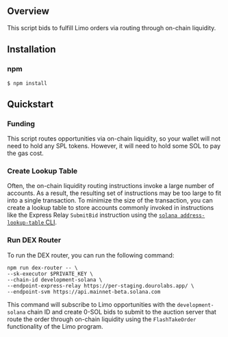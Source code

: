 ## Overview

This script bids to fulfill Limo orders via routing through on-chain liquidity.

## Installation

### npm

```
$ npm install
```

## Quickstart

### Funding

This script routes opportunities via on-chain liquidity, so your wallet will not need to hold any SPL tokens. However, it will need to hold some SOL to pay the gas cost.

### Create Lookup Table

Often, the on-chain liquidity routing instructions invoke a large number of accounts. As a result, the resulting set of instructions may be too large to fit into a single transaction. To minimize the size of the transaction, you can create a lookup table to store accounts commonly invoked in instructions like the Express Relay `SubmitBid` instruction using the [`solana address-lookup-table` CLI](https://docs.solanalabs.com/cli/usage#solana-address-lookup-table).

### Run DEX Router

To run the DEX router, you can run the following command:

```
npm run dex-router -- \
--sk-executor $PRIVATE_KEY \
--chain-id development-solana \
--endpoint-express-relay https://per-staging.dourolabs.app/ \
--endpoint-svm https://api.mainnet-beta.solana.com
```

This command will subscribe to Limo opportunities with the `development-solana` chain ID and create 0-SOL bids to submit to the auction server that route the order through on-chain liquidity using the `FlashTakeOrder` functionality of the Limo program.
